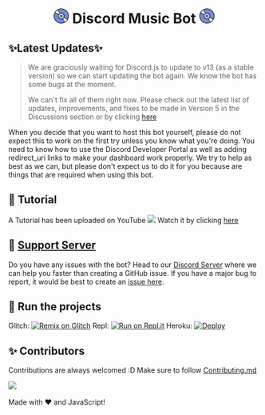 <h1 align="center"><img src="./assets/logo.gif" width="30px"> Discord Music Bot <img src="./assets/logo.gif" width="30px"></h1>

## ✨Latest Updates✨

> We are graciously waiting for Discord.js to update to v13 (as a stable version) so we can start updating the bot again. We know the bot has some bugs at the moment. 
>
> We can't fix all of them right now. Please check out the latest list of updates, improvements, and fixes to be made in Version 5 in the Discussions section or by clicking [here](https://github.com/MrHyperGaming/muischyper/discussions/4)

When you decide that you want to host this bot yourself, please do not expect this to work on the first try unless you know what you're doing. You need to know how to use the Discord Developer Portal as well as adding redirect_uri links to make your dashboard work properly. We try to help as best as we can, but please don't expect us to do it for you because are things that are required when using this bot.


## 📝 Tutorial

A Tutorial has been uploaded on YouTube <img src="https://www.youtube.com/about/static/svgs/icons/brand-resources/YouTube_icon_full-color.svg?cache=f2ec7a5" width="30px"> Watch it by clicking [here](https://www.youtube.com/watch?v=p4lP96Tiv9s)

## 📝 [Support Server](https://discord.gg/uUuHMa7h46)

Do you have any issues with the bot? Head to our [Discord Server](https://discord.gg/uUuHMa7h46) where we can help you faster than creating a GitHub issue. If you have a major bug to report, it would be best to create an [issue here](https://github.com/MrHyperGaming/musichyper/issues).


## 💨 Run the projects

Glitch: [![Remix on Glitch](https://cdn.glitch.com/2703baf2-b643-4da7-ab91-7ee2a2d00b5b%2Fremix-button.svg)](https://glitch.com/edit/#!/import/github/MrHyperGaming/musichyper)
Repl: [![Run on Repl.it](https://repl.it/badge/github/MrHyperGaming/musichyper)](https://repl.it/github/MrHyperGaming/musichyper)
Heroku: [![Deploy](https://www.herokucdn.com/deploy/button.svg)](https://heroku.com/deploy?template=https://github.com/MrHyperGaming/musichyper)

## ✨ Contributors

Contributions are always welcomed :D Make sure to follow [Contributing.md](/CONTRIBUTING.md)

<a href="https://github.com/MrHyperGaming/musichyper/graphs/contributors">
  <img src="https://contributors-img.web.app/image?repo=MrHyperGaming/musichyper" />
</a>

Made with :heart: and JavaScript!
